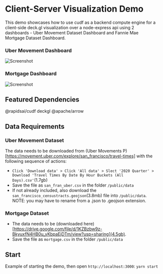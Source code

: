 # Client-Server Visualization Demo
This demo showcases how to use cudf as a backend compute engine for a client-side deck.gl visualization over a node-express api using 2 dashboards - Uber Movement Dataset Dashboard and Fannie Mae Mortgage Dataset Dashboard.

### Uber Movement Dashboard
![Screenshot](./public/images/uber.png)

### Mortgage Dashboard
![Screenshot](./public/images/mortgage.png)


## Featured Dependencies
@rapidsai/cudf
deckgl
@apache/arrow

## Data Requirements
### Uber Movement Dataset
The data needs to be downloaded from (Uber Movements P)[https://movement.uber.com/explore/san_francisco/travel-times] with the following sequence of actions:
- `Click 'Download data' > Click 'All data' > Slect '2020 Quarter' > Download 'Travel Times By Date By Hour Buckets (All Days).csv'`(1.7gb)
- Save the file as `san_fran_uber.csv` in the folder `/public/data`
- If not already included, also download the `san_francisco_censustracts.geojson`(3.8mb) file into `/public/data`. NOTE: you may have to rename from a .json to .geojson extension. 

### Mortgage Dataset
- The data needs to be (downloaded here)[https://drive.google.com/file/d/1KZBzbw9z-BkyuxfN4HB0u_vKbpaEjDTm/view?usp=sharing](4.5gb).
- Save the file as `mortgage.csv` in the folder `/public/data`

## Start
Example of starting the demo, then open `http://localhost:3000`:
`yarn start`

